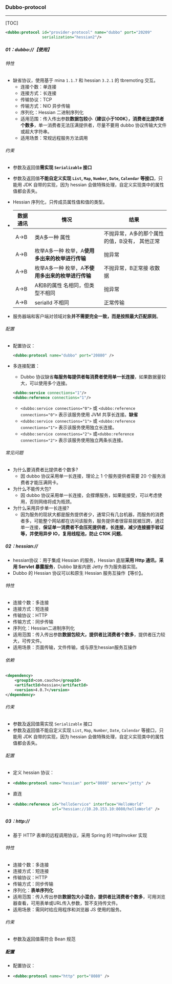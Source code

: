 ###  Dubbo-protocol

------

[TOC]

```xml
<dubbo:protocol id="provider-protocol" name="dubbo" port="20209"
                serialization="hessian2"/>
```

##### 01：dubbo://【使用】

###### 特性

- 缺省协议，使用基于 mina `1.1.7` 和 hessian `3.2.1` 的 tbremoting 交互。
  - 连接个数：单连接
  - 连接方式：长连接
  - 传输协议：TCP
  - 传输方式：NIO 异步传输
  - 序列化：Hessian 二进制序列化
  - 适用范围：传入传出参数**数据包较小（建议小于100K），消费者比提供者个数多**，单一消费者无法压满提供者，尽量不要用 dubbo 协议传输大文件或超大字符串。
  - 适用场景：常规远程服务方法调用

###### 约束

- 参数及返回值**需实现 `Serializable` 接口**

- 参数及返回值**不能自定义实现 `List`, `Map`, `Number`, `Date`, `Calendar` 等接口**，只能用 JDK 自带的实现，因为 hessian 会做特殊处理，自定义实现类中的属性值都会丢失。

- Hessian 序列化，只传成员属性值和值的类型。

- | 数据通讯 | 情况                                              | 结果                                          |
  | -------- | ------------------------------------------------- | --------------------------------------------- |
  | A->B     | 类A多一种 属性                                    | 不抛异常，A多的那个属性的值，B没有， 其他正常 |
  | A->B     | 枚举A多一种 枚举，A**使用多出来的枚举进行传输**   | 抛异常                                        |
  | A->B     | 枚举A多一种 枚举，A**不使用多出来的枚举进行传输** | 不抛异常，B正常接 收数据                      |
  | A->B     | A和B的属性 名相同，但类型不相同                   | 抛异常                                        |
  | A->B     | serialId 不相同                                   | 正常传输                                      |

- 服务器端和客户端对领域对象**并不需要完全一致，而是按照最大匹配原则**。

###### 配置

- 配置协议：

  ```xml
  <dubbo:protocol name="dubbo" port="20880" />
  ```

- 多连接配置：

  - Dubbo 协议缺省**每服务每提供者每消费者使用单一长连接**，如果数据量较大，可以使用多个连接。

  ```xml
  <dubbo:service connections="1"/>
  <dubbo:reference connections="1"/>
  ```

  - `<dubbo:service connections="0">` 或 `<dubbo:reference connections="0">` 表示该服务使用 JVM 共享长连接。**缺省**
  - `<dubbo:service connections="1">` 或 `<dubbo:reference connections="1">` 表示该服务使用独立长连接。
  - `<dubbo:service connections="2">` 或`<dubbo:reference connections="2">` 表示该服务使用独立两条长连接。

###### 常见问题

- 为什么要消费者比提供者个数多?
  - 因 dubbo 协议采用单一长连接，理论上 1 个服务提供者需要 20 个服务消费者才能压满网卡。
- 为什么不能传大包?
  - 因 dubbo 协议采用单一长连接，会撑爆服务，如果能接受，可以考虑使用，否则网络将成为瓶颈。
- 为什么采用异步单一长连接?
  - 因为服务的现状大都是服务提供者少，通常只有几台机器，而服务的消费者多，可能整个网站都在访问该服务，服务提供者很容易就被压跨，通过单一连接，**保证单一消费者不会压死提供者，长连接，减少连接握手验证等，并使用异步 IO，复用线程池，防止 C10K 问题**。

##### 02：hessian://

- hessian协议：用于集成 Hessian 的服务，Hessian 底层**采用 Http 通讯，采用 Servlet 暴露服务**，Dubbo 缺省内嵌 Jetty 作为服务器实现。
- Dubbo 的 Hessian 协议可以和原生 Hessian 服务互操作【等价】。

###### 特性

- 连接个数：多连接
- 连接方式：短连接
- 传输协议：HTTP
- 传输方式：同步传输
- 序列化：Hessian二进制序列化
- 适用范围：传入传出参数**数据包较大，提供者比消费者个数多**，提供者压力较大，可传文件。
- 适用场景：页面传输，文件传输，或与原生hessian服务互操作

###### 依赖

```xml
<dependency>
    <groupId>com.caucho</groupId>
    <artifactId>hessian</artifactId>
    <version>4.0.7</version>
</dependency>
```

###### 约束

- 参数及返回值需实现 `Serializable` 接口
- 参数及返回值不能自定义实现 `List`, `Map`, `Number`, `Date`, `Calendar` 等接口，只能用 JDK 自带的实现，因为 hessian 会做特殊处理，自定义实现类中的属性值都会丢失。

###### 配置

- 定义 hessian 协议：

- ```xml
  <dubbo:protocol name="hessian" port="8080" server="jetty" />
  ```

- 直连

- ```xml
  <dubbo:reference id="helloService" interface="HelloWorld"
                   url="hessian://10.20.153.10:8080/helloWorld" />
  ```

##### 03：http://

- 基于 HTTP 表单的远程调用协议，采用 Spring 的 HttpInvoker 实现

###### 特性

- 连接个数：多连接
- 连接方式：短连接
- 传输协议：HTTP
- 传输方式：同步传输
- 序列化：**表单序列化**
- 适用范围：传入传出参数**数据包大小混合，提供者比消费者个数多**，可用浏览器查看，可用表单或URL传入参数，暂不支持传文件。
- 适用场景：需同时给应用程序和浏览器 JS 使用的服务。

###### 约束

- 参数及返回值需符合 Bean 规范

##### 配置

- 配置协议：

- ```xml
  <dubbo:protocol name="http" port="8080" />
  ```

